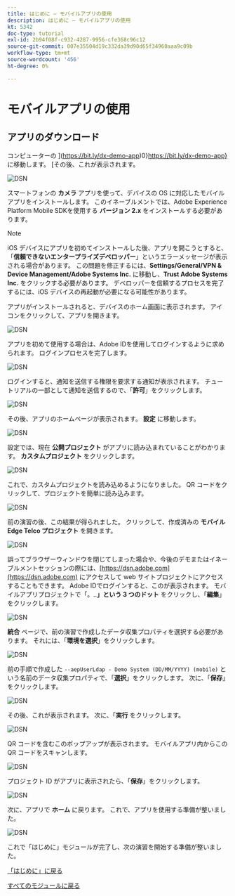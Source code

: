 ```yaml
---
title: はじめに – モバイルアプリの使用
description: はじめに – モバイルアプリの使用
kt: 5342
doc-type: tutorial
exl-id: 2b94f08f-c932-4287-9956-cfe368c96c12
source-git-commit: 007e35504d19c332da39d90d65f34960aaa9c09b
workflow-type: tm+mt
source-wordcount: '456'
ht-degree: 0%

---
```


# モバイルアプリの使用

## アプリのダウンロード

コンピューターの ](https://bit.ly/dx-demo-app)0}https://bit.ly/dx-demo-app} に移動します。 [その後、これが表示されます。

![DSN](./images/mobileapp.png)

スマートフォンの **カメラ** アプリを使って、デバイスの OS に対応したモバイルアプリをインストールします。 このイネーブルメントでは、Adobe Experience Platform Mobile SDKを使用する **バージョン 2.x** をインストールする必要があります。

>[!NOTE]
>
>iOS デバイスにアプリを初めてインストールした後、アプリを開こうとすると、「**信頼できないエンタープライズデベロッパー**」というエラーメッセージが表示される場合があります。 この問題を修正するには、**Settings/General/VPN &amp; Device Management/Adobe Systems Inc.** に移動し、**Trust Adobe Systems Inc.** をクリックする必要があります。
>デベロッパーを信頼するプロセスを完了するには、iOS デバイスの再起動が必要になる可能性があります。

アプリがインストールされると、デバイスのホーム画面に表示されます。 アイコンをクリックして、アプリを開きます。

![DSN](./images/mobileappn1.png)

アプリを初めて使用する場合は、Adobe IDを使用してログインするように求められます。 ログインプロセスを完了します。

![DSN](./images/mobileappn2.png)

ログインすると、通知を送信する権限を要求する通知が表示されます。 チュートリアルの一部として通知を送信するので、「**許可**」をクリックします。

![DSN](./images/mobileappn3.png)

その後、アプリのホームページが表示されます。 **設定** に移動します。

![DSN](./images/mobileappn4.png)

設定では、現在 **公開プロジェクト** がアプリに読み込まれていることがわかります。 **カスタムプロジェクト** をクリックします。

![DSN](./images/mobileappn5.png)

これで、カスタムプロジェクトを読み込めるようになりました。 QR コードをクリックして、プロジェクトを簡単に読み込みます。

![DSN](./images/mobileappn6.png)

前の演習の後、この結果が得られました。 クリックして、作成済みの **モバイル Edge Telco プロジェクト** を開きます。

![DSN](./images/dsn5b.png)

誤ってブラウザーウィンドウを閉じてしまった場合や、今後のデモまたはイネーブルメントセッションの際には、[https://dsn.adobe.com](https://dsn.adobe.com) にアクセスして web サイトプロジェクトにアクセスすることもできます。 Adobe IDでログインすると、このが表示されます。 モバイルアプリプロジェクトで「。..**」という 3 つのドット** をクリックし、「**編集**」をクリックします。

![DSN](./images/web8a.png)

**統合** ページで、前の演習で作成したデータ収集プロパティを選択する必要があります。 それには、「**環境を選択**」をクリックします。

![DSN](./images/web8aa.png)

前の手順で作成した `--aepUserLdap - Demo System (DD/MM/YYYY) (mobile)` という名前のデータ収集プロパティで、「**選択**」をクリックします。 次に、「**保存**」をクリックします。

![DSN](./images/web8b.png)

その後、これが表示されます。 次に、「**実行** をクリックします。

![DSN](./images/web8bb.png)

QR コードを含むこのポップアップが表示されます。 モバイルアプリ内からこの QR コードをスキャンします。

![DSN](./images/web8c.png)

プロジェクト ID がアプリに表示されたら、「**保存**」をクリックします。

![DSN](./images/mobileappn7.png)

次に、アプリで **ホーム** に戻ります。 これで、アプリを使用する準備が整いました。

![DSN](./images/mobileappn8.png)

これで「はじめに」モジュールが完了し、次の演習を開始する準備が整いました。

[「はじめに」に戻る](./getting-started.md)

[すべてのモジュールに戻る](./../../../overview.md)
